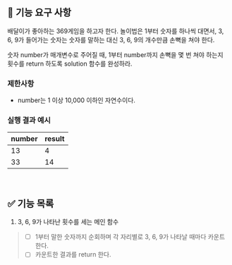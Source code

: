 ## 🚀 기능 요구 사항

배달이가 좋아하는 369게임을 하고자 한다. 놀이법은 1부터 숫자를 하나씩 대면서, 3, 6, 9가 들어가는 숫자는 숫자를 말하는 대신 3, 6, 9의 개수만큼 손뼉을 쳐야 한다.

숫자 number가 매개변수로 주어질 때, 1부터 number까지 손뼉을 몇 번 쳐야 하는지 횟수를 return 하도록 solution 함수를 완성하라.

### 제한사항

- number는 1 이상 10,000 이하인 자연수이다.

### 실행 결과 예시

| number | result |
| --- | --- |
| 13 | 4 |
| 33 | 14 |

</br>

## ✅ 기능 목록
1. 3, 6, 9가 나타난 횟수를 세는 메인 함수
> - [ ] 1부터 말한 숫자까지 순회하며 각 자리별로 3, 6, 9가 나타날 때마다 카운트한다.
> - [ ] 카운트한 결과를 return 한다.